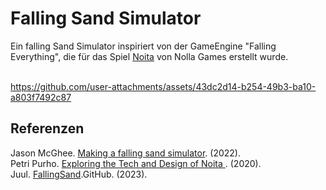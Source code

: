 # Falling Sand Simulator
Ein falling Sand Simulator inspiriert von der GameEngine "Falling Everything", die für das Spiel [Noita](https://de.wikipedia.org/wiki/Noita_(Computerspiel)) von Nolla Games erstellt wurde. <br> <br>



https://github.com/user-attachments/assets/43dc2d14-b254-49b3-ba10-a803f7492c87

## Referenzen
Jason McGhee. [Making a falling sand simulator](https://jason.today/falling-sand). (2022). <br>
Petri Purho. [Exploring the Tech and Design of Noita ](https://www.youtube.com/watch?v=prXuyMCgbTc&t=322s). (2020). <br>
Juul. [FallingSand](https://github.com/JuulH/FallingSand).GitHub. (2023). <br>
